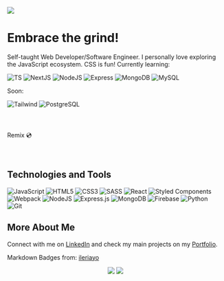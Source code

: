 ![](https://visitor-badge.laobi.icu/badge?page_id=bananabread08.bananabread08)

# Embrace the grind!

<!--
**bananabread08/bananabread08** is a ✨ _special_ ✨ repository because its `README.md` (this file) appears on your GitHub profile.--> 
Self-taught Web Developer/Software Engineer.
I personally love exploring the JavaScript ecosystem. CSS is fun!
Currently learning:

![TS](https://img.shields.io/badge/typescript-%23007ACC.svg?style=for-the-badge&logo=typescript&logoColor=white)
![NextJS](https://img.shields.io/badge/Next-black?style=for-the-badge&logo=next.js&logoColor=white)
![NodeJS](https://img.shields.io/badge/node.js-6DA55F?style=for-the-badge&logo=node.js&logoColor=white)
![Express](https://img.shields.io/badge/express.js-%23404d59.svg?style=for-the-badge&logo=express&logoColor=%2361DAFB)
![MongoDB](https://img.shields.io/badge/MongoDB-%234ea94b.svg?style=for-the-badge&logo=mongodb&logoColor=white)
![MySQL](https://img.shields.io/badge/mysql-%2300f.svg?style=for-the-badge&logo=mysql&logoColor=white)

 Soon:
 
![Tailwind](https://img.shields.io/badge/tailwindcss-%2338B2AC.svg?style=for-the-badge&logo=tailwind-css&logoColor=white)
![PostgreSQL](https://img.shields.io/badge/postgres-%23316192.svg?style=for-the-badge&logo=postgresql&logoColor=white)

<span style="line-height:100px">Remix 💿</span>

## Technologies and Tools
![JavaScript](https://img.shields.io/badge/JavaScript-6B5B95.svg?style=plastic&logo=javascript&logoColor=%23F7DF1E)
![HTML5](https://img.shields.io/badge/HTML5-6B5B95.svg?style=plastic&logo=html5&logoColor=white)
![CSS3](https://img.shields.io/badge/CSS3-6B5B95.svg?style=plastic&logo=css3&logoColor=white)
![SASS](https://img.shields.io/badge/Sass-6B5B95.svg?style=plastic&logo=SASS&logoColor=white)
![React](https://img.shields.io/badge/React-6B5B95.svg?style=plastic&logo=react&logoColor=%2361DAFB)
![Styled Components](https://img.shields.io/badge/styled--components-6B5B95?style=plastic&logo=styled-components&logoColor=white)
![Webpack](https://img.shields.io/badge/Webpack-6B5B95.svg?style=plastic&logo=webpack&logoColor=black)
![NodeJS](https://img.shields.io/badge/Node.js-6B5B95?style=plastic&logo=node.js&logoColor=white)
![Express.js](https://img.shields.io/badge/Express.js-6B5B95.svg?style=plastic&logo=express&logoColor=%2361DAFB)
![MongoDB](https://img.shields.io/badge/MongoDB-6B5B95.svg?style=plastic&logo=mongodb&logoColor=white)
![Firebase](https://img.shields.io/badge/Firebase-6B5B95.svg?style=plastic&logo=firebase)
![Python](https://img.shields.io/badge/Python-6B5B95?style=plastic&logo=python&logoColor=ffdd54)
![Git](https://img.shields.io/badge/Git-6B5B95.svg?style=plastic&logo=git&logoColor=white)

## More About Me
Connect with me on [LinkedIn](https://www.linkedin.com/in/ralph-majed-keene-fermin-601575231/) and check my main projects on my [Portfolio](https://bananabread08.github.io/portfolio/).

Markdown Badges from: [ileriayo](https://ileriayo.github.io/markdown-badges/)

<div align="center">
 <img class="img" src="https://github-readme-stats.vercel.app/api/top-langs/?username=bananabread08&theme=tokyonight&layout=compact&langs_count=9" />
 <img class="img" src="https://github-readme-stats.vercel.app/api?username=bananabread08&show_icons=true&theme=tokyonight" />
</div>


